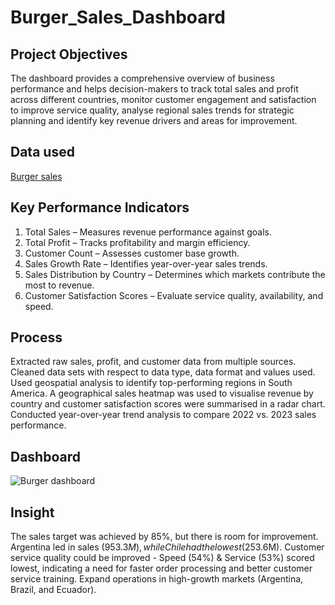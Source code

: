 # Burger_Sales_Dashboard
## Project Objectives
The dashboard provides a comprehensive overview of business performance and helps decision-makers to track total sales and profit across different countries, monitor customer engagement and satisfaction to improve service quality, analyse regional sales trends for strategic planning and identify key revenue drivers and areas for improvement.

## Data used
[Burger sales](https://www.careerprinciples.com/)

## Key Performance Indicators
1. Total Sales – Measures revenue performance against goals.
2. Total Profit – Tracks profitability and margin efficiency.
3. Customer Count – Assesses customer base growth.
4. Sales Growth Rate – Identifies year-over-year sales trends.
5. Sales Distribution by Country – Determines which markets contribute the most to revenue.
6. Customer Satisfaction Scores – Evaluate service quality, availability, and speed.
   
## Process
Extracted raw sales, profit, and customer data from multiple sources. Cleaned data sets with respect to data type, data format and values used.
Used geospatial analysis to identify top-performing regions in South America. A geographical sales heatmap was used to visualise revenue by country and customer satisfaction scores were summarised in a radar chart.
Conducted year-over-year trend analysis to compare 2022 vs. 2023 sales performance.

## Dashboard
![Burger dashboard](https://github.com/user-attachments/assets/690cdda2-bfe5-4e6f-a6fd-4a085b8e227e)

## Insight
The sales target was achieved by 85%, but there is room for improvement. Argentina led in sales ($953.3M), while Chile had the lowest ($253.6M).
Customer service quality could be improved - Speed (54%) & Service (53%) scored lowest, indicating a need for faster order processing and better customer service training.
Expand operations in high-growth markets (Argentina, Brazil, and Ecuador).
